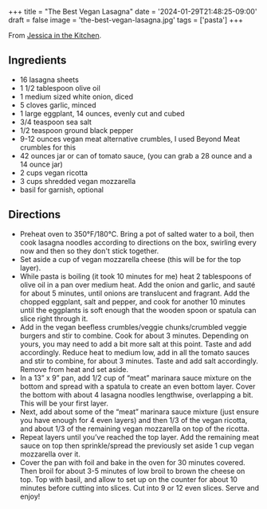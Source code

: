 +++
title = "The Best Vegan Lasagna"
date = '2024-01-29T21:48:25-09:00'
draft = false
image = 'the-best-vegan-lasagna.jpg'
tags = ['pasta']
+++

From [Jessica in the Kitchen](https://jessicainthekitchen.com/best-vegan-lasagna-recipe/).

## Ingredients
* 16 lasagna sheets
* 1 1/2 tablespoon olive oil
* 1 medium sized white onion, diced
* 5 cloves garlic, minced
* 1 large eggplant, 14 ounces, evenly cut and cubed
* 3/4 teaspoon sea salt
* 1/2 teaspoon ground black pepper
* 9-12 ounces vegan meat alternative crumbles, I used Beyond Meat crumbles for this
* 42 ounces jar or can of tomato sauce, (you can grab a 28 ounce and a 14 ounce jar)
* 2 cups vegan ricotta
* 3 cups shredded vegan mozzarella
* basil for garnish, optional

## Directions
* Preheat oven to 350°F/180°C. Bring a pot of salted water to a boil, then cook lasagna noodles according to directions on the box, swirling every now and then so they don't stick together.
* Set aside a cup of vegan mozzarella cheese (this will be for the top layer).
* While pasta is boiling (it took 10 minutes for me) heat 2 tablespoons of olive oil in a pan over medium heat. Add the onion and garlic, and sauté for about 5 minutes, until onions are translucent and fragrant. Add the chopped eggplant, salt and pepper, and cook for another 10 minutes until the eggplants is soft enough that the wooden spoon or spatula can slice right through it.
* Add in the vegan beefless crumbles/veggie chunks/crumbled veggie burgers and stir to combine. Cook for about 3 minutes. Depending on yours, you may need to add a bit more salt at this point. Taste and add accordingly. Reduce heat to medium low, add in all the tomato sauces and stir to combine, for about 3 minutes. Taste and add salt accordingly. Remove from heat and set aside.
* In a 13” x 9” pan, add 1/2 cup of “meat” marinara sauce mixture on the bottom and spread with a spatula to create an even bottom layer. Cover the bottom with about 4 lasagna noodles lengthwise, overlapping a bit. This will be your first layer.
* Next, add about some of the “meat” marinara sauce mixture (just ensure you have enough for 4 even layers) and then 1/3 of the vegan ricotta, and about 1/3 of the remaining vegan mozzarella on top of the ricotta.
* Repeat layers until you’ve reached the top layer. Add the remaining meat sauce on top then sprinkle/spread the previously set aside 1 cup vegan mozzarella over it.
* Cover the pan with foil and bake in the oven for 30 minutes covered. Then broil for about 3-5 minutes of low broil to brown the cheese on top. Top with basil, and allow to set up on the counter for about 10 minutes before cutting into slices. Cut into 9 or 12 even slices. Serve and enjoy!
